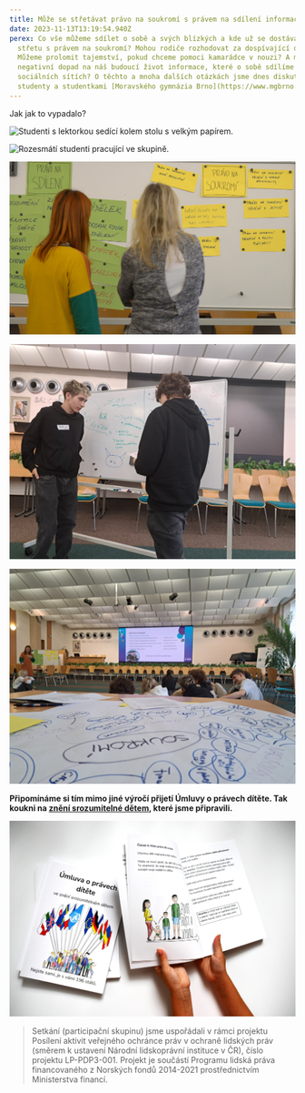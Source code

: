 ```yaml
---
title: Může se střetávat právo na soukromí s právem na sdílení informací?
date: 2023-11-13T13:19:54.940Z
perex: Co vše můžeme sdílet o sobě a svých blízkých a kde už se dostáváme do
  střetu s právem na soukromí? Mohou rodiče rozhodovat za dospívající děti?
  Můžeme prolomit tajemství, pokud chceme pomoci kamarádce v nouzi? A mohou mít
  negativní dopad na náš budoucí život informace, které o sobě sdílíme na
  sociálních sítích? O těchto a mnoha dalších otázkách jsme dnes diskutovali se
  studenty a studentkami [Moravského gymnázia Brno](https://www.mgbrno.cz/).
---
```

Jak jak to vypadalo?

![Studenti s lektorkou sedící kolem stolu s velkým papírem.](20231113_101124.jpg "O tématu jsme hodně brainstormovali...")

![Rozesmátí studenti pracující ve skupině. ](2.jpg "...diskutovali ve skupinách....")

![Dvě dívky hledící na tabuly s hesly shrnujícími právo na sdílení a právo na soukromí. ](1.jpg "...své myšlenky shlukovali...")

![Dva studenti prezentující před tabulí s poznámkami. ](20231113_095141.jpg "...vzájemně si prezentovali názory...")

![Papír s myšlenkami ohledně práva na soukromí a studenti přihlížející prezentaci. ](20231113_105151.jpg "...a téma zarámovali do souvislostí.")

**Připomínáme si tím mimo jiné výročí přijetí Úmluvy o právech dítěte. Tak koukni na [znění srozumitelné dětem](deti.ochrance.cz/umluva), které jsme připravili.** 

![](dsc_1398.jpg "Naše Úmluva o právech dítěte ve znění srozumitelném dětem je volně ke stažení z: deti.ochrance.cz/umluva")

> Setkání (participační skupinu) jsme uspořádali v rámci projektu Posílení aktivit veřejného ochránce práv v ochraně lidských práv (směrem k ustavení Národní lidskoprávní instituce v ČR), číslo projektu LP-PDP3-001. Projekt je součástí Programu lidská práva financovaného z Norských fondů 2014-2021 prostřednictvím Ministerstva financí.